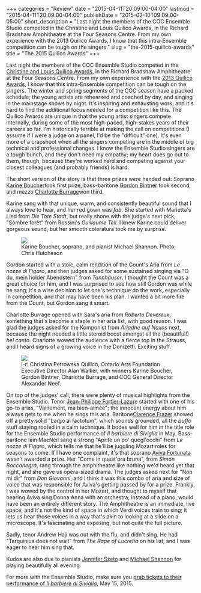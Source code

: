 +++
categories = "Review"
date = "2015-04-11T20:09:00-04:00"
lastmod = "2015-04-11T20:09:00-04:00"
publishDate = "2015-02-10T09:09:00-05:00"
short_description = "Last night the members of the COC Ensemble Studio competed in the Christine and Louis Quilico Awards, in the Richard Bradshaw Amphitheatre at the Four Seasons Centre. From my own experience with the 2013 Quilico Awards, I know that this intra-Ensemble competition can be tough on the singers."
slug = "the-2015-quilico-awards"
title = "The 2015 Quilico Awards"
+++

<p>
	Last night the members of the COC Ensemble Studio competed in the <a href="http://files.coc.ca/pdfs/concert150209.pdf" target="_blank">Christine and Louis Quilico Awards</a>, in the Richard Bradshaw Amphitheatre at the Four Seasons Centre. From my own experience with the <a href="https://operaramblings.wordpress.com/2013/05/14/quilico-awards-2013/" target="_blank">2013 Quilico Awards</a>, I know that this intra-Ensemble competition can be tough on the singers. The winter and spring segments of the COC season have a packed schedule; the young artists are rehearsed and coached by day, and singing in the mainstage shows by night. It's inspiring and exhausting work, and it's hard to find the additional focus needed for a competition like this. The Quilico Awards are unique in that the young artist singers compete internally, during some of the most high-paced, high-stakes years of their careers so far. I'm historically terrible at making the call on competitions (I assume if I were a judge on a panel, I'd be the "difficult" one). It's even more of a crapshoot when all the singers competing are in the middle of big technical and professional changes. I know the Ensemble Studio singers are a tough bunch, and they don't need my empathy; my heart does go out to them, though, because they're worked hard and competing against your closest colleagues (and probably friends) is hard.
</p>
<p>
	The short version of the story is that three prizes were handed out: Soprano <a href="http://karineboucher.com/" target="_blank">Karine Boucher</a>took first prize, bass-baritone <a href="http://www.ariamanagement.com/en/nos-artistes/gordon-bintner-w/" target="_blank">Gordon Bintner</a> took second, and mezzo <a href="https://twitter.com/burragec" target="_blank">Charlotte Burrage</a>won third.
</p>
<p>
	Karine sang with that unique, warm, and consistently beautiful sound that I always love to hear, and her red gown was <em>fab.</em> She started with Marietta's Lied from <em>Die Tote Stadt</em>, but really shone with the judge's next pick, "Sombre forêt" from Rossini's <em>Guillaume Tell</em>. I knew Karine could deliver gorgeous sound, but her smooth coloratura took me by surprise.
</p>
<figure data-type="image"><a href="https://res.cloudinary.com/schmopera/image/upload/v1545409169/media/webhook-uploads/1428796911532/2015-02-09-COC-Quilico-089_Fotor.jpg"><img data-resize-src="http://lh3.googleusercontent.com/vXRvdRiaHArDfQAudU53C8VoI8bI7x26byawNoV5MD7YZ-ICKObAK384FPF-BMMGx6Rvcuj_EV1yHia2OemNLZO-V0NAjQ" src="http://lh3.googleusercontent.com/vXRvdRiaHArDfQAudU53C8VoI8bI7x26byawNoV5MD7YZ-ICKObAK384FPF-BMMGx6Rvcuj_EV1yHia2OemNLZO-V0NAjQ=s1200"></a><figcaption>Karine Boucher, soprano, and pianist Michael Shannon. Photo: Chris Hutcheson</figcaption></figure>
<p>
	Gordon started with a stoic, calm rendition of the Count's Aria from <em>Le nozze di Figaro</em>, and then judges asked for some sustained singing via "O du, mein holder Abendstern" from <em>Tannhäuser</em>. I thought the Count was a great choice for him, and I was surprised to see how still Gordon was while he sang; it's a wise decision to let one's technique do the work, especially in competition, and that may have been his plan. I wanted a bit more fire from the Count, but Gordon sang it smart.
</p>
<p>
	Charlotte Burrage opened with Sara's aria from <em>Roberto Devereux</em>, something that's become a staple in her aria list, with good reason. I was glad the judges asked for the Komponist from <em>Ariadne auf Naxos</em> next, because the night needed a little steroid boost amongst all the (beautiful!) <em>bel canto</em>. Charlotte wowed the audience with a fierce top in the Strauss, and I heard signs of a growing voice in the Donizetti. Exciting stuff.
</p>
<figure data-type="image"><a href="https://res.cloudinary.com/schmopera/image/upload/v1545409169/media/webhook-uploads/1428797238313/2015-02-09-COC-Quilico-145_Fotor.jpg"><img data-resize-src="http://lh3.googleusercontent.com/B5dnKum7abFHh2cg-1M39Q9DWk4Brd0EqRccrv8IsKvbRxFVIi6kfj7x_WxlqkgbOr2Z2eyEuKkpZxng9Gztlx1h8bF1" src="http://lh3.googleusercontent.com/B5dnKum7abFHh2cg-1M39Q9DWk4Brd0EqRccrv8IsKvbRxFVIi6kfj7x_WxlqkgbOr2Z2eyEuKkpZxng9Gztlx1h8bF1=s1200"></a><figcaption>l-r: Christina Petrowska Quilico, Ontario Arts Foundation Executive Director Alan Walker, with winners Karine Boucher, Gordon Bintner, Charlotte Burrage, and COC General Director Alexander Neef.</figcaption></figure>
<p>
	On top of the judges' call, there were plenty of musical highlights from the Ensemble Studio. Tenor <a href="https://twitter.com/jfortierlazure" target="_blank">Jean-Philippe Fortier-Lazur</a>e started with one of his go-to arias, "Vainement, ma bien-aimée"; the innocent energy about him always gets to me when he sings this aria. Baritone<a href="https://twitter.com/clarencefrazer" target="_blank">Clarence Frazer</a> showed off a pretty solid "Largo al factotum", which sounds grounded, all the <em>buffo</em> stuff staying rooted in a calm technique. It bodes well for him in the title role for the Ensemble Studio performance of <em>Il barbiere di Siviglia</em> in May. Bass-baritone Iain MacNeil sang a strong "Aprite un po' quegl'occhi" from <em>Le nozze di Figaro</em>, which tells me that he'll be juggling Mozart roles for seasons to come. If I have one complaint, it's that soprano <a href="https://twitter.com/avivafortunata" target="_blank">Aviva Fortunata</a> wasn't awarded a prize. Her "Come in quest'ora bruna", from <i>Simon Boccanegra</i>, rang through the amphitheatre like nothing we'd heard yet that night, and she gave us opera-sized drama. The judges asked next for "Non mi dir" from <em>Don Giovanni</em>, and I think it was this combo of aria and size of voice that was responsible for Aviva's getting passed by for a prize. Frankly, I was wowed by the control in her Mozart, and thought to myself that hearing Aviva sing Donna Anna with an orchestra, instead of a piano, would have been an entirely different story. The Amphitheatre is an immediate, live space, and it's not the kind of space in which Verdi voices train to sing; it lets us hear those voices in a way that's akin to looking at a slide on a microscope. It's fascinating and exposing, but not quite the full picture.
</p>
<p>
	Sadly, tenor Andrew Haji was out with the flu, and didn't sing. He had "Tarquinius does not wait" from <em>The Rape of Lucretia</em> on his list, and I was eager to hear him sing that.
</p>
<p>
	Kudos are also due to pianists <a href="https://twitter.com/szetojenn" target="_blank">Jennifer Szeto</a> and <a href="https://twitter.com/mshanncoaching" target="_blank">Michael Shannon</a> for playing beautifully all evening.
</p>
<p>
	For more with the Ensemble Studio, make sure you <a href="http://www.coc.ca/PerformancesAndTickets/1415Season/BarberofSeville/EnsembleStudioPerformance.aspx" target="_blank">grab tickets to their performance of <em>Il barbiere di Siviglia</em></a>, May 15, 2015.
</p>
